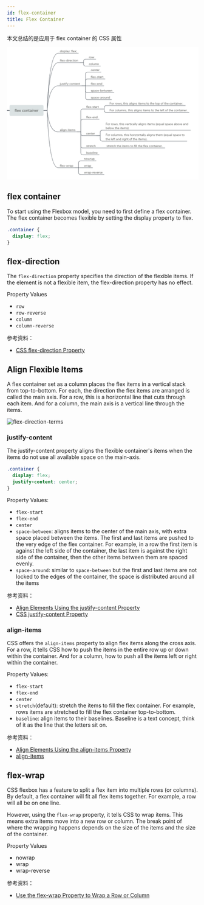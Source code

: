 ```yaml
---
id: flex-container
title: Flex Container
---
```


本文总结的是应用于 flex container 的 CSS 属性

![flex-container](../assets/flex-container.png)

## flex container

To start using the Flexbox model, you need to first define a flex container. The flex container becomes flexible by setting the display property to flex.

```css
.container {
  display: flex;
}
```

## flex-direction

The `flex-direction` property specifies the direction of the flexible items. If the element is not a flexible item, the flex-direction property has no effect.

Property Values

- `row`
- `row-reverse`
- `column`
- `column-reverse`

参考资料：

- [CSS flex-direction Property](https://www.w3schools.com/cssref/css3_pr_flex-direction.asp)

## Align Flexible Items

A flex container set as a column places the flex items in a vertical stack from top-to-bottom. For each, the direction the flex items are arranged is called the main axis. For a row, this is a horizontal line that cuts through each item. And for a column, the main axis is a vertical line through the items.

![flex-direction-terms](https://www.w3.org/TR/css-flexbox-1/images/flex-direction-terms.svg)

### justify-content

The justify-content property aligns the flexible container's items when the items do not use all available space on the main-axis.

```css
.container {
  display: flex;
  justify-content: center;
}
```

Property Values:

- `flex-start`
- `flex-end`
- `center`
- `space-between`: aligns items to the center of the main axis, with extra space placed between the items. The first and last items are pushed to the very edge of the flex container. For example, in a row the first item is against the left side of the container, the last item is against the right side of the container, then the other items between them are spaced evenly.
- `space-around`: similar to `space-between` but the first and last items are not locked to the edges of the container, the space is distributed around all the items

参考资料：

- [Align Elements Using the justify-content Property](https://learn.freecodecamp.org/responsive-web-design/css-flexbox/align-elements-using-the-justify-content-property/)
- [CSS justify-content Property](https://www.w3schools.com/cssref/css3_pr_justify-content.asp)

### align-items

CSS offers the `align-items` property to align flex items along the cross axis. For a row, it tells CSS how to push the items in the entire row up or down within the container. And for a column, how to push all the items left or right within the container.

Property Values:

- `flex-start`
- `flex-end`
- `center`
- `stretch`(default): stretch the items to fill the flex container. For example, rows items are stretched to fill the flex container top-to-bottom.
- `baseline`: align items to their baselines. Baseline is a text concept, think of it as the line that the letters sit on.

参考资料：

- [Align Elements Using the align-items Property](https://learn.freecodecamp.org/responsive-web-design/css-flexbox/align-elements-using-the-align-items-property)
- [align-items](https://css-tricks.com/almanac/properties/a/align-items/)

## flex-wrap

CSS flexbox has a feature to split a flex item into multiple rows (or columns). By default, a flex container will fit all flex items together. For example, a row will all be on one line.

However, using the `flex-wrap` property, it tells CSS to wrap items. This means extra items move into a new row or column. The break point of where the wrapping happens depends on the size of the items and the size of the container.

Property Values

- nowrap
- wrap
- wrap-reverse

参考资料：

- [Use the flex-wrap Property to Wrap a Row or Column](https://learn.freecodecamp.org/responsive-web-design/css-flexbox/use-the-flex-wrap-property-to-wrap-a-row-or-column)
